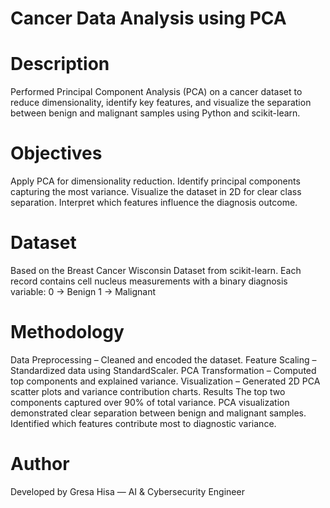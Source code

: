# Cancer Data Analysis using PCA

# Description
Performed Principal Component Analysis (PCA) on a cancer dataset to reduce dimensionality, identify key features, and visualize the separation between benign and malignant samples using Python and scikit-learn.

# Objectives
Apply PCA for dimensionality reduction.
Identify principal components capturing the most variance.
Visualize the dataset in 2D for clear class separation.
Interpret which features influence the diagnosis outcome.

# Dataset
Based on the Breast Cancer Wisconsin Dataset from scikit-learn.
Each record contains cell nucleus measurements with a binary diagnosis variable:
0 → Benign
1 → Malignant

# Methodology
Data Preprocessing – Cleaned and encoded the dataset.
Feature Scaling – Standardized data using StandardScaler.
PCA Transformation – Computed top components and explained variance.
Visualization – Generated 2D PCA scatter plots and variance contribution charts.
Results
The top two components captured over 90% of total variance.
PCA visualization demonstrated clear separation between benign and malignant samples.
Identified which features contribute most to diagnostic variance.

# Author
Developed by Gresa Hisa — AI & Cybersecurity Engineer 
